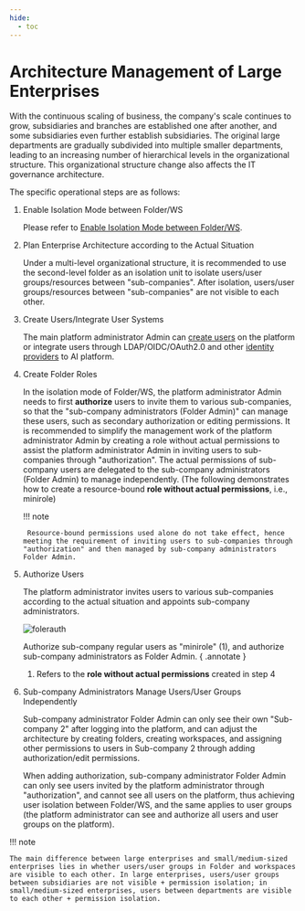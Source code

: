 ```yaml
---
hide:
  - toc
---
```


# Architecture Management of Large Enterprises

With the continuous scaling of business, the company's scale continues to grow, subsidiaries and branches are established one after another, and some subsidiaries even further establish subsidiaries. The original large departments are gradually subdivided into multiple smaller departments, leading to an increasing number of hierarchical levels in the organizational structure. This organizational structure change also affects the IT governance architecture.

The specific operational steps are as follows:

1. Enable Isolation Mode between Folder/WS

    Please refer to [Enable Isolation Mode between Folder/WS](../install/user-isolation.md).

2. Plan Enterprise Architecture according to the Actual Situation

    Under a multi-level organizational structure, it is recommended to use the second-level folder as an isolation unit to isolate users/user groups/resources between "sub-companies". After isolation, users/user groups/resources between "sub-companies" are not visible to each other.


3. Create Users/Integrate User Systems

    The main platform administrator Admin can [create users](../access-control/user.md) on the platform or integrate users through LDAP/OIDC/OAuth2.0 and other [identity providers](../access-control/ldap.md) to AI platform.

4. Create Folder Roles

    In the isolation mode of Folder/WS, the platform administrator Admin needs to first **authorize** users to invite them to various sub-companies, so that the "sub-company administrators (Folder Admin)" can manage these users, such as secondary authorization or editing permissions. It is recommended to simplify the management work of the platform administrator Admin by creating a role without actual permissions to assist the platform administrator Admin in inviting users to sub-companies through "authorization". The actual permissions of sub-company users are delegated to the sub-company administrators (Folder Admin) to manage independently. (The following demonstrates how to create a resource-bound **role without actual permissions**, i.e., minirole)

    !!! note

        Resource-bound permissions used alone do not take effect, hence meeting the requirement of inviting users to sub-companies through "authorization" and then managed by sub-company administrators Folder Admin.


5. Authorize Users

    The platform administrator invites users to various sub-companies according to the actual situation and appoints sub-company administrators.

    ![folerauth](../images/9.png)

    Authorize sub-company regular users as "minirole" (1), and authorize sub-company administrators as Folder Admin.
    { .annotate }

    1. Refers to the **role without actual permissions** created in step 4


6. Sub-company Administrators Manage Users/User Groups Independently

    Sub-company administrator Folder Admin can only see their own "Sub-company 2" after logging into the platform, and can adjust the architecture by creating folders, creating workspaces, and assigning other permissions to users in Sub-company 2 through adding authorization/edit permissions.


    When adding authorization, sub-company administrator Folder Admin can only see users invited by the platform administrator through "authorization", and cannot see all users on the platform, thus achieving user isolation between Folder/WS, and the same applies to user groups (the platform administrator can see and authorize all users and user groups on the platform).


!!! note

    The main difference between large enterprises and small/medium-sized enterprises lies in whether users/user groups in Folder and workspaces are visible to each other. In large enterprises, users/user groups between subsidiaries are not visible + permission isolation; in small/medium-sized enterprises, users between departments are visible to each other + permission isolation.
